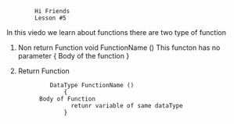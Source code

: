 			Hi Friends
			Lesson #5
In this viedo we learn about functions
there are two type of function

1) Non return Function
				void FunctionName () This functon has no parameter
					{
            Body  of the function 
          } 
2) Return Function

				DataType FunctionName ()
					{ 
             Body of Function
					  retunr variable of same dataType
					}
